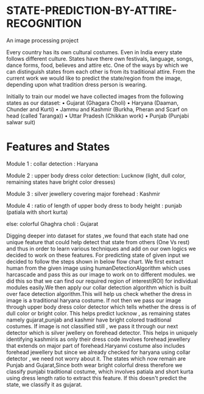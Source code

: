 # STATE-PREDICTION-BY-ATTIRE-RECOGNITION
An image processing project

Every country has its own cultural costumes. Even in India every state follows different culture. States have there own festivals, language, songs, dance forms, food, believes and attire etc. 
One of the ways by which we can distinguish states from each other is from its traditional attire. From the current work we would like to predict the state/region from the image, depending upon what tradition dress person is wearing. 

Initially to train our model we have collected images from the following states as our dataset: 
• Gujarat (Ghagara Choli)
• Haryana (Daaman, Chunder and Kurti)
• Jammu and Kashmir (Burkha, Pheran and Scarf on head (called Taranga))
• Uttar Pradesh (Chikkan work)
• Punjab (Punjabi salwar suit)

# Features and States
Module 1 : collar detection : Haryana

Module 2 : upper body dress color detection: Lucknow (light, dull color, remaining states have bright color dresses)

Module 3 : silver jewellery covering major forehead : Kashmir

Module 4 : ratio of length of upper body dress to body height : punjab (patiala with short kurta) 

else: colorful Ghaghra choli : Gujarat

Digging deeper into dataset for states ,we found that each state had one unique feature that could help detect that state from others (One Vs rest) and thus in order to learn various techniques and add on our own logics we decided to work on these features. For predicting state of given input we decided to follow the steps shown in below flow chart. 
We first extract human from the given image using humanDetectionAlgorithm which uses harcascade and pass this as our image to work on to different modules. we did this so that we can find our required region of interest(ROI) for individual modules easily.We then apply our collar detection algorithm which is built over face detection algorithm.This will help us check whether the dress in image is a traditional haryana costume. If not then we pass our image through upper body dress color detector which tells whether the dress is of
dull color or bright color. This helps predict lucknow , as remaining states namely gujarat,punjab and kashmir have bright colored traditional costumes. If image is not classified still , we pass it through our next detector which is silver jwellery on forehead detector. This helps in uniquely identifying kashmiris as only their dress code involves forehead jewellery that extends on major part of
forehead.Haryanvi costume also includes forehead jewellery but since we already checked for haryana using collar detector , we need not worry about it.
The states which now remain are Punjab and Gujarat,Since both wear bright colorful dress therefore we classify punjabi traditional costume, which involves patiala and short kurta using dress length ratio to extract this feature. If this doesn't predict the state, we classify it as gujarat.
